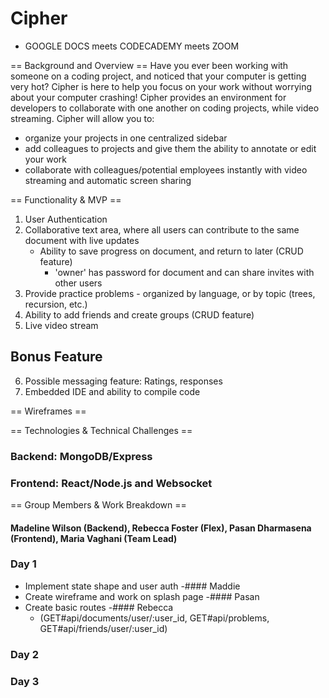 # Cipher

*  GOOGLE DOCS meets CODECADEMY meets ZOOM


== Background and Overview ==
Have you ever been working with someone on a coding project, and noticed that your computer is getting very hot?
Cipher is here to help you focus on your work without worrying about your computer crashing!
Cipher provides an environment for developers to collaborate with one another on coding projects, while video streaming.
Cipher will allow you to: 
  - organize your projects in one centralized sidebar
  - add colleagues to projects and give them the ability to annotate or edit your work
  - collaborate with colleagues/potential employees instantly with video streaming and automatic screen sharing


== Functionality & MVP ==

1. User Authentication
2. Collaborative text area, where all users can contribute to the same document with live updates
    - Ability to save progress on document, and return to later (CRUD feature)
      - 'owner' has password for document and can share invites with other users
3. Provide practice problems - organized by language, or by topic (trees, recursion, etc.)
4. Ability to add friends and create groups (CRUD feature)
5. Live video stream


## Bonus Feature
6. Possible messaging feature: Ratings, responses
7. Embedded IDE and ability to compile code


== Wireframes ==


== Technologies & Technical Challenges ==

### Backend: MongoDB/Express 


### Frontend: React/Node.js and Websocket



== Group Members & Work Breakdown ==

#### Madeline Wilson (Backend), Rebecca Foster (Flex), Pasan Dharmasena (Frontend), Maria Vaghani (Team Lead)

### Day 1 
  - Implement state shape and user auth -#### Maddie
  - Create wireframe and work on splash page -#### Pasan
  - Create basic routes -#### Rebecca
      - (GET#api/documents/user/:user_id, GET#api/problems, GET#api/friends/user/:user_id)
### Day 2 
  
### Day 3

